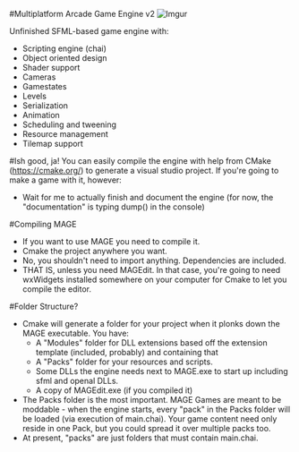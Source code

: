 #Multiplatform Arcade Game Engine v2
![Imgur](http://i.imgur.com/Qf707M2.png)

Unfinished SFML-based game engine with:
- Scripting engine (chai)
- Object oriented design
- Shader support
- Cameras
- Gamestates
- Levels
- Serialization
- Animation
- Scheduling and tweening
- Resource management
- Tilemap support

#Ish good, ja!
You can easily compile the engine with help from CMake (https://cmake.org/) to generate a visual studio project. If you're going to make a game with it, however:
- Wait for me to actually finish and document the engine (for now, the "documentation" is typing dump() in the console)

#Compiling MAGE
- If you want to use MAGE you need to compile it.
- Cmake the project anywhere you want.
- No, you shouldn't need to import anything. Dependencies are included.
- THAT IS, unless you need MAGEdit. In that case, you're going to need wxWidgets installed somewhere on your computer for Cmake to let you compile the editor.

#Folder Structure?
- Cmake will generate a folder for your project when it plonks down the MAGE executable. You have:
  - A "Modules" folder for DLL extensions based off the extension template (included, probably) and containing that
  - A "Packs" folder for your resources and scripts.
  - Some DLLs the engine needs next to MAGE.exe to start up including sfml and openal DLLs.
  - A copy of MAGEdit.exe (if you compiled it)
- The Packs folder is the most important. MAGE Games are meant to be moddable - when the engine starts, every "pack" in the Packs folder will be loaded (via execution of main.chai). Your game content need only reside in one Pack, but you could spread it over multiple packs too.
- At present, "packs" are just folders that must contain main.chai.
